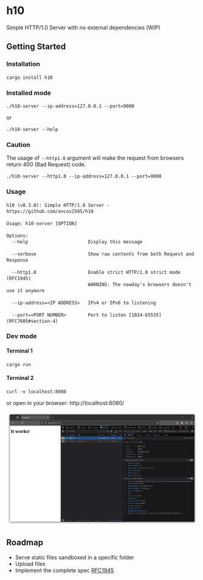 # h10

Simple HTTP/1.0 Server with no external dependencies (WIP)

## Getting Started


### Installation
```
cargo install h10
```

### Installed mode
```
./h10-server --ip-address=127.0.0.1 --port=9000 
```
or 
```
./h10-server --help
```
### Caution

The usage of `--http1.0` argument will make the request from browsers return 400 (Bad Request) code.
```
./h10-server --http1.0 --ip-address=127.0.0.1 --port=9000 
```

### Usage
```
h10 (v0.3.0): Simple HTTP/1.0 Server - https://github.com/ancos2505/h10

Usage: h10-server [OPTION]

Options:
  --help                      Display this message

  --verbose                   Show raw contents from both Request and Response

  --http1.0                   Enable strict HTTP/1.0 strict mode (RFC1945)
                              WARNING: The nowday's browsers doesn't use it anymore

  --ip-address=<IP ADDRESS>   IPv4 or IPv6 to listening

  --port=<PORT NUMBER>        Port to listen [1024-65535] (RFC7605#section-4)

```
### Dev mode

#### Terminal 1
```
cargo run
```
#### Terminal 2
```
curl -v localhost:8080
```

or open in your browser: http://localhost:8080/

![Opened in browser](/docs/imgs/opened_in_browser.png)
## Roadmap

- Serve static files sandboxed in a specific folder
- Upload files
- Implement the complete spec [RFC1945](https://www.rfc-editor.org/rfc/rfc1945.html)
